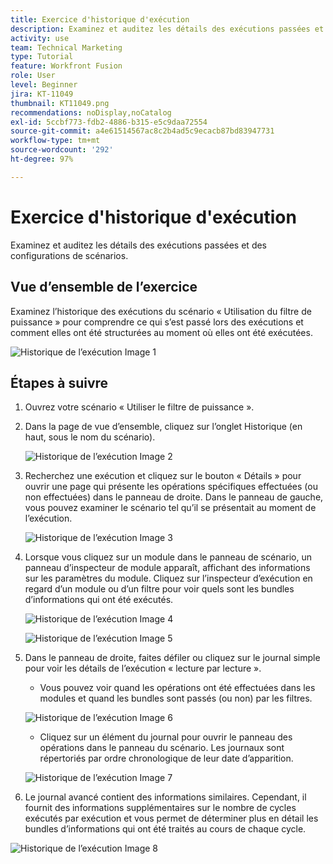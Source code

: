 ```yaml
---
title: Exercice d'historique d'exécution
description: Examinez et auditez les détails des exécutions passées et des configurations de scénarios.
activity: use
team: Technical Marketing
type: Tutorial
feature: Workfront Fusion
role: User
level: Beginner
jira: KT-11049
thumbnail: KT11049.png
recommendations: noDisplay,noCatalog
exl-id: 5ccbf773-fdb2-4886-b315-e5c9daa72554
source-git-commit: a4e61514567ac8c2b4ad5c9ecacb87bd83947731
workflow-type: tm+mt
source-wordcount: '292'
ht-degree: 97%

---
```


# Exercice d&#39;historique d&#39;exécution

Examinez et auditez les détails des exécutions passées et des configurations de scénarios.

## Vue d’ensemble de l’exercice

Examinez l’historique des exécutions du scénario « Utilisation du filtre de puissance » pour comprendre ce qui s’est passé lors des exécutions et comment elles ont été structurées au moment où elles ont été exécutées.

![Historique de l’exécution Image 1](../12-exercises/assets/execution-history-walkthrough-1.png)

## Étapes à suivre

1. Ouvrez votre scénario « Utiliser le filtre de puissance ».
1. Dans la page de vue d’ensemble, cliquez sur l’onglet Historique (en haut, sous le nom du scénario).

   ![Historique de l’exécution Image 2](../12-exercises/assets/execution-history-walkthrough-2.png)

1. Recherchez une exécution et cliquez sur le bouton « Détails » pour ouvrir une page qui présente les opérations spécifiques effectuées (ou non effectuées) dans le panneau de droite. Dans le panneau de gauche, vous pouvez examiner le scénario tel qu’il se présentait au moment de l’exécution.

   ![Historique de l’exécution Image 3](../12-exercises/assets/execution-history-walkthrough-3.png)

1. Lorsque vous cliquez sur un module dans le panneau de scénario, un panneau d’inspecteur de module apparaît, affichant des informations sur les paramètres du module. Cliquez sur l’inspecteur d’exécution en regard d’un module ou d’un filtre pour voir quels sont les bundles d’informations qui ont été exécutés.

   ![Historique de l’exécution Image 4](../12-exercises/assets/execution-history-walkthrough-4.png)

   ![Historique de l’exécution Image 5](../12-exercises/assets/execution-history-walkthrough-5.png)


1. Dans le panneau de droite, faites défiler ou cliquez sur le journal simple pour voir les détails de l’exécution « lecture par lecture ».

   + Vous pouvez voir quand les opérations ont été effectuées dans les modules et quand les bundles sont passés (ou non) par les filtres.

   ![Historique de l’exécution Image 6](../12-exercises/assets/execution-history-walkthrough-6.png)

   + Cliquez sur un élément du journal pour ouvrir le panneau des opérations dans le panneau du scénario. Les journaux sont répertoriés par ordre chronologique de leur date d’apparition.


   ![Historique de l’exécution Image 7](../12-exercises/assets/execution-history-walkthrough-7.png)


1. Le journal avancé contient des informations similaires. Cependant, il fournit des informations supplémentaires sur le nombre de cycles exécutés par exécution et vous permet de déterminer plus en détail les bundles d’informations qui ont été traités au cours de chaque cycle.

![Historique de l’exécution Image 8](../12-exercises/assets/execution-history-walkthrough-8.png)
